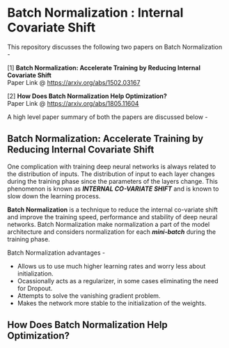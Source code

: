 # Batch Normalization : Internal Covariate Shift

This repository discusses the following two papers on Batch Normalization - 

[1] **Batch Normalization: Accelerate Training by Reducing Internal Covariate Shift**<br>
Paper Link @ https://arxiv.org/abs/1502.03167

[2] **How Does Batch Normalization Help Optimization?**<br>
Paper Link @ https://arxiv.org/abs/1805.11604

A high level paper summary of both the papers are discussed below - 

## Batch Normalization: Accelerate Training by Reducing Internal Covariate Shift
One complication with training deep neural networks is always related to the distribution of inputs. The distribution of input to each layer changes during the training phase since the parameters of the layers change. This phenomenon is known as ***INTERNAL CO-VARIATE SHIFT*** and is known to slow down the learning process. 

**Batch Normalization** is a technique to reduce the internal co-variate shift and improve the training speed, performance and stability of deep neural networks. Batch Normalization make normalization a part of the model architecture and considers normalization for each ***mini-batch*** during the training phase. 

Batch Normalization advantages - 

- Allows us to use much higher learning rates and worry less about initialization. 
- Ocassionally acts as a regularizer, in some cases eliminating the need for Dropout.
- Attempts to solve the vanishing gradient problem.
- Makes the network more stable to the initialization of the weights.

## How Does Batch Normalization Help Optimization?
